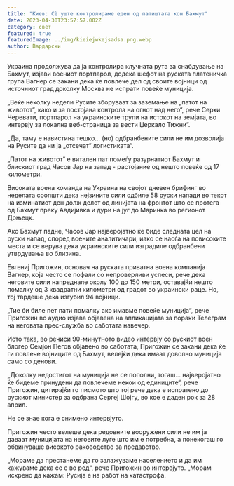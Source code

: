 ```yaml
---
title: "Киев: Сè уште контролираме еден од патиштата кон Бахмут"
date: 2023-04-30T23:57:57.002Z
category: свет
featured: true
featuredImage: ../img/kieiejwkejsadsa.png.webp
author: Вардарски
---
```


Украина продолжува да ја контролира клучната рута за снабдување на Бахмут, изјави воениот портпарол, додека шефот на руската платеничка група Вагнер се закани дека ќе повлече дел од своите војници од источниот град доколку Москва не испрати повеќе муниција.

„Веќе неколку недели Русите зборуваат за заземање на „патот на животот“, како и за постојана контрола на огнот над него“, рече Серхи Черевати, портпарол на украинските трупи на истокот на земјата, во интервју за локална веб-страница за вести Џеркало Тижни“.

„Да, таму е навистина тешко... (но) одбранбените сили не им дозволија на Русите да ни ја „отсечат“ логистиката“.

„Патот на животот“ е витален пат помеѓу разурнатиот Бахмут и блискиот град Часов Јар на запад - растојание од нешто повеќе од 17 километри.

Високата воена команда на Украина на својот дневен брифинг во неделата соопшти дека нејзините сили одбиле 58 руски напади во текот на изминатиот ден долж делот од линијата на фронтот што се протега од Бахмут преку Авдијивка и дури на југ до Маринка во регионот Доњецк.

Ако Бахмут падне, Часов Јар најверојатно ќе биде следната цел на руски напад, според воените аналитичари, иако се наоѓа на повисоките места и се верува дека украинските сили изградиле одбранбени утврдувања во близина.

Евгениј Пригожин, основач на руската приватна воена компанија Вагнер, која често се пофали со непроверливи успеси, рече дека неговите сили напреднале околу 100 до 150 метри, оставајќи нешто помалку од 3 квадратни километри од градот во украински раце. Но, тој тврдеше дека изгубил 94 војници.

„Тие би биле пет пати помалку ако имавме повеќе муниција“, рече Пригожин во аудио изјава објавена на апликацијата за пораки Телеграм на неговата прес-служба во саботата навечер.

Исто така, во речиси 90-минутното видео интервју со рускиот воен блогер Семјон Пегов објавено во саботата, Пригожин се закани дека ќе ги повлече војниците од Бахмут, велејќи дека имаат доволно муниција само со денови.

„Доколку недостигот на муниција не се пополни, тогаш... најверојатно ќе бидеме принудени да повлечеме некои од единиците“, рече Пригожин, цитирајќи го писмото што тој рече дека е испратено до рускиот министер за одбрана Сергеј Шојгу, во кое е даден рок за 28 април.

Не се знае кога е снимено интервјуто.

Пригожин често велеше дека редовните вооружени сили не им ја даваат муницијата на неговите луѓе што им е потребна, а понекогаш го обвинуваше високото раководство за предавство.

„Мораме да престанеме да го залажуваме населението и да им кажуваме дека се е во ред“, рече Пригожин во интервјуто. „Морам искрено да кажам: Русија е на работ на катастрофа.
